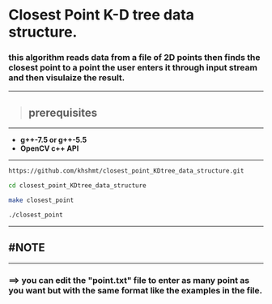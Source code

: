 # Closest Point K-D tree data structure.
### this algorithm reads data from a file of 2D points then finds the closest point to a point the user enters it through input stream and then visulaize the result.

---
> ## prerequisites
---
* **g++-7.5 or g++-5.5**
* **OpenCV c++ API**

---

```bash
https://github.com/khshmt/closest_point_KDtree_data_structure.git

cd closest_point_KDtree_data_structure

make closest_point

./closest_point
```
---
## #NOTE
 ---
### ==> you can edit the "point.txt" file to enter as many point as you want but with the same format like the examples in the file.